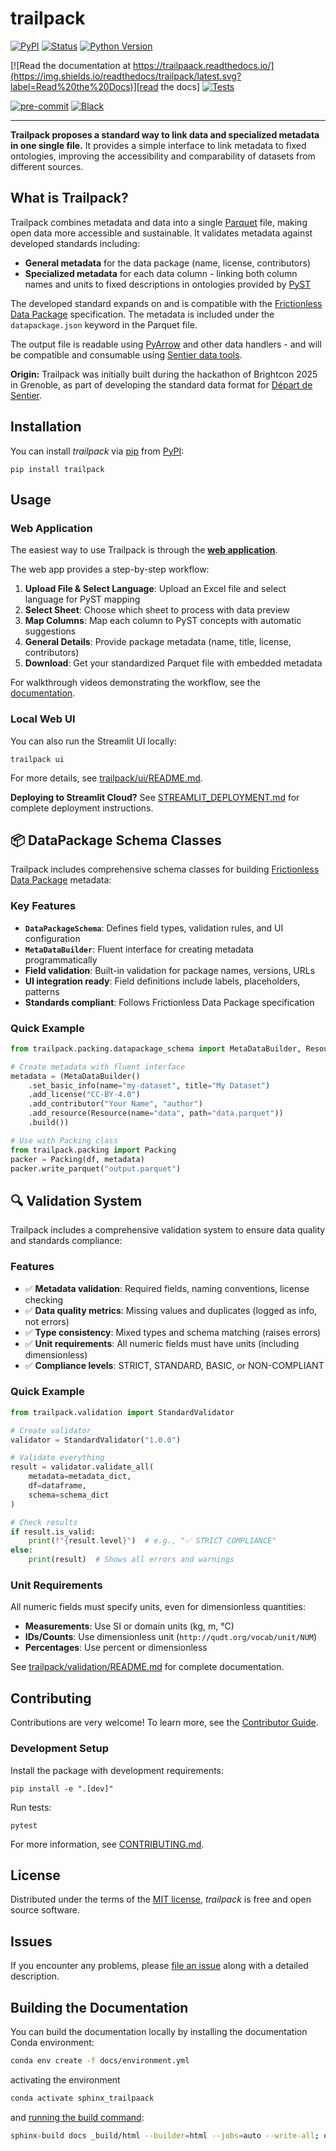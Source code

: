 # trailpack

[![PyPI](https://img.shields.io/pypi/v/trailpack.svg)][pypi status]
[![Status](https://img.shields.io/pypi/status/trailpack.svg)][pypi status]
[![Python Version](https://img.shields.io/pypi/pyversions/trailpack)][pypi status]

[![Read the documentation at https://trailpaack.readthedocs.io/](https://img.shields.io/readthedocs/trailpack/latest.svg?label=Read%20the%20Docs)][read the docs]
[![Tests](https://github.com/TimoDiepers/trailpack/actions/workflows/python-test.yml/badge.svg)][tests]

[![pre-commit](https://img.shields.io/badge/pre--commit-enabled-brightgreen?logo=pre-commit&logoColor=white)][pre-commit]
[![Black](https://img.shields.io/badge/code%20style-black-000000.svg)][black]

[pypi status]: https://pypi.org/project/trailpack/
[read the docs]: https://trailpack.readthedocs.io/
[tests]: https://github.com/TimoDiepers/trailpack/actions?workflow=Tests
[pre-commit]: https://github.com/pre-commit/pre-commit
[black]: https://github.com/psf/black

---

**Trailpack proposes a standard way to link data and specialized metadata in one single file.** It provides a simple interface to link metadata to fixed ontologies, improving the accessibility and comparability of datasets from different sources.

## What is Trailpack?

Trailpack combines metadata and data into a single [Parquet](https://parquet.apache.org/) file, making open data more accessible and sustainable. It validates metadata against developed standards including:

- **General metadata** for the data package (name, license, contributors)
- **Specialized metadata** for each data column - linking both column names and units to fixed descriptions in ontologies provided by [PyST](https://vocab.sentier.dev)

The developed standard expands on and is compatible with the [Frictionless Data Package](https://datapackage.org/) specification. The metadata is included under the `datapackage.json` keyword in the Parquet file.

The output file is readable using [PyArrow](https://arrow.apache.org/docs/python/index.html) and other data handlers - and will be compatible and consumable using [Sentier data tools](https://github.com/sentier-dev/sentier_data_tools).

**Origin:** Trailpack was initially built during the hackathon of Brightcon 2025 in Grenoble, as part of developing the standard data format for [Départ de Sentier](https://www.d-d-s.ch/).

## Installation

You can install _trailpack_ via [pip] from [PyPI]:

```console
pip install trailpack
```

[pip]: https://pip.pypa.io/
[PyPI]: https://pypi.org/

## Usage

### Web Application

The easiest way to use Trailpack is through the **[web application](https://trailpack.streamlit.app/)**.

The web app provides a step-by-step workflow:
1. **Upload File & Select Language**: Upload an Excel file and select language for PyST mapping
2. **Select Sheet**: Choose which sheet to process with data preview
3. **Map Columns**: Map each column to PyST concepts with automatic suggestions
4. **General Details**: Provide package metadata (name, title, license, contributors)
5. **Download**: Get your standardized Parquet file with embedded metadata

For walkthrough videos demonstrating the workflow, see the [documentation](https://trailpack.readthedocs.io/en/latest/content/usage.html).

### Local Web UI

You can also run the Streamlit UI locally:

```console
trailpack ui
```

For more details, see [trailpack/ui/README.md](trailpack/ui/README.md).

**Deploying to Streamlit Cloud?** See [STREAMLIT_DEPLOYMENT.md](STREAMLIT_DEPLOYMENT.md) for complete deployment instructions.

## 📦 DataPackage Schema Classes

Trailpack includes comprehensive schema classes for building [Frictionless Data Package](https://datapackage.org/standard/data-package/) metadata:

### Key Features
- **`DataPackageSchema`**: Defines field types, validation rules, and UI configuration
- **`MetaDataBuilder`**: Fluent interface for creating metadata programmatically
- **Field validation**: Built-in validation for package names, versions, URLs
- **UI integration ready**: Field definitions include labels, placeholders, patterns
- **Standards compliant**: Follows Frictionless Data Package specification

### Quick Example
```python
from trailpack.packing.datapackage_schema import MetaDataBuilder, Resource

# Create metadata with fluent interface
metadata = (MetaDataBuilder()
    .set_basic_info(name="my-dataset", title="My Dataset")
    .add_license("CC-BY-4.0")
    .add_contributor("Your Name", "author")
    .add_resource(Resource(name="data", path="data.parquet"))
    .build())

# Use with Packing class
from trailpack.packing import Packing
packer = Packing(df, metadata)
packer.write_parquet("output.parquet")
```

## 🔍 Validation System

Trailpack includes a comprehensive validation system to ensure data quality and standards compliance:

### Features
- ✅ **Metadata validation**: Required fields, naming conventions, license checking
- ✅ **Data quality metrics**: Missing values and duplicates (logged as info, not errors)
- ✅ **Type consistency**: Mixed types and schema matching (raises errors)
- ✅ **Unit requirements**: All numeric fields must have units (including dimensionless)
- ✅ **Compliance levels**: STRICT, STANDARD, BASIC, or NON-COMPLIANT

### Quick Example
```python
from trailpack.validation import StandardValidator

# Create validator
validator = StandardValidator("1.0.0")

# Validate everything
result = validator.validate_all(
    metadata=metadata_dict,
    df=dataframe,
    schema=schema_dict
)

# Check results
if result.is_valid:
    print(f"{result.level}")  # e.g., "✅ STRICT COMPLIANCE"
else:
    print(result)  # Shows all errors and warnings
```

### Unit Requirements
All numeric fields must specify units, even for dimensionless quantities:
- **Measurements**: Use SI or domain units (kg, m, °C)
- **IDs/Counts**: Use dimensionless unit (`http://qudt.org/vocab/unit/NUM`)
- **Percentages**: Use percent or dimensionless

See [trailpack/validation/README.md](trailpack/validation/README.md) for complete documentation.

## Contributing

Contributions are very welcome! To learn more, see the [Contributor Guide][Contributor Guide].

### Development Setup

Install the package with development requirements:

```console
pip install -e ".[dev]"
```

Run tests:

```console
pytest
```

For more information, see [CONTRIBUTING.md](CONTRIBUTING.md).

## License

Distributed under the terms of the [MIT license][License],
_trailpack_ is free and open source software.

## Issues

If you encounter any problems,
please [file an issue][Issue Tracker] along with a detailed description.


<!-- github-only -->

[command-line reference]: https://trailpaack.readthedocs.io/en/latest/usage.html
[License]: https://github.com/TimoDiepers/trailpaack/blob/main/LICENSE
[Contributor Guide]: https://github.com/TimoDiepers/trailpaack/blob/main/CONTRIBUTING.md
[Issue Tracker]: https://github.com/TimoDiepers/trailpaack/issues


## Building the Documentation

You can build the documentation locally by installing the documentation Conda environment:

```bash
conda env create -f docs/environment.yml
```

activating the environment

```bash
conda activate sphinx_trailpaack
```

and [running the build command](https://www.sphinx-doc.org/en/master/man/sphinx-build.html#sphinx-build):

```bash
sphinx-build docs _build/html --builder=html --jobs=auto --write-all; open _build/html/index.html
```
